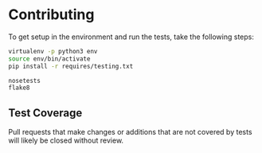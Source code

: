 # Contributing

To get setup in the environment and run the tests, take the following steps:

```bash
virtualenv -p python3 env
source env/bin/activate
pip install -r requires/testing.txt

nosetests
flake8
```

## Test Coverage

Pull requests that make changes or additions that are not covered by tests
will likely be closed without review.
